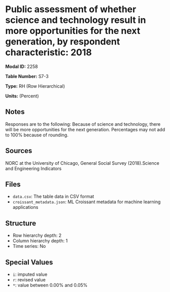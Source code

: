 # Public assessment of whether science and technology result in more opportunities for the next generation, by respondent characteristic: 2018

**Modal ID:** 2258

**Table Number:** S7-3

**Type:** RH (Row Hierarchical)

**Units:** (Percent)

## Notes

Responses are to the following: Because of science and technology, there will be more opportunities for the next generation. Percentages may not add to 100% because of rounding.

## Sources

NORC at the University of Chicago, General Social Survey (2018).Science and Engineering Indicators

## Files

- `data.csv`: The table data in CSV format
- `croissant_metadata.json`: ML Croissant metadata for machine learning applications

## Structure

- Row hierarchy depth: 2
- Column hierarchy depth: 1
- Time series: No

## Special Values

- `i`: imputed value
- `r`: revised value
- `*`: value between 0.00% and 0.05%
